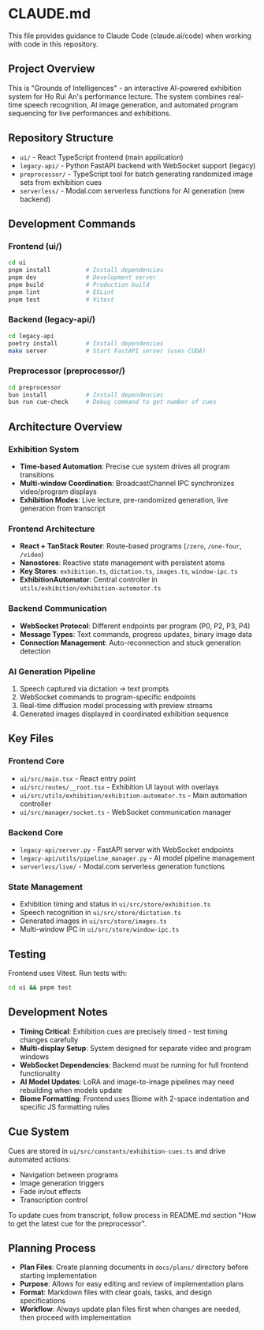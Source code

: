 # CLAUDE.md

This file provides guidance to Claude Code (claude.ai/code) when working with code in this repository.

## Project Overview

This is "Grounds of Intelligences" - an interactive AI-powered exhibition system for Ho Rui An's performance lecture. The system combines real-time speech recognition, AI image generation, and automated program sequencing for live performances and exhibitions.

## Repository Structure

- `ui/` - React TypeScript frontend (main application)
- `legacy-api/` - Python FastAPI backend with WebSocket support (legacy)
- `preprocessor/` - TypeScript tool for batch generating randomized image sets from exhibition cues
- `serverless/` - Modal.com serverless functions for AI generation (new backend)

## Development Commands

### Frontend (ui/)

```bash
cd ui
pnpm install          # Install dependencies
pnpm dev              # Development server
pnpm build            # Production build
pnpm lint             # ESLint
pnpm test             # Vitest
```

### Backend (legacy-api/)

```bash
cd legacy-api
poetry install        # Install dependencies
make server           # Start FastAPI server (uses CUDA)
```

### Preprocessor (preprocessor/)

```bash
cd preprocessor
bun install           # Install dependencies
bun run cue-check     # Debug command to get number of cues
```

## Architecture Overview

### Exhibition System

- **Time-based Automation**: Precise cue system drives all program transitions
- **Multi-window Coordination**: BroadcastChannel IPC synchronizes video/program displays
- **Exhibition Modes**: Live lecture, pre-randomized generation, live generation from transcript

### Frontend Architecture

- **React + TanStack Router**: Route-based programs (`/zero`, `/one-four`, `/video`)
- **Nanostores**: Reactive state management with persistent atoms
- **Key Stores**: `exhibition.ts`, `dictation.ts`, `images.ts`, `window-ipc.ts`
- **ExhibitionAutomator**: Central controller in `utils/exhibition/exhibition-automator.ts`

### Backend Communication

- **WebSocket Protocol**: Different endpoints per program (P0, P2, P3, P4)
- **Message Types**: Text commands, progress updates, binary image data
- **Connection Management**: Auto-reconnection and stuck generation detection

### AI Generation Pipeline

1. Speech captured via dictation → text prompts
2. WebSocket commands to program-specific endpoints
3. Real-time diffusion model processing with preview streams
4. Generated images displayed in coordinated exhibition sequence

## Key Files

### Frontend Core

- `ui/src/main.tsx` - React entry point
- `ui/src/routes/__root.tsx` - Exhibition UI layout with overlays
- `ui/src/utils/exhibition/exhibition-automator.ts` - Main automation controller
- `ui/src/manager/socket.ts` - WebSocket communication manager

### Backend Core

- `legacy-api/server.py` - FastAPI server with WebSocket endpoints
- `legacy-api/utils/pipeline_manager.py` - AI model pipeline management
- `serverless/live/` - Modal.com serverless generation functions

### State Management

- Exhibition timing and status in `ui/src/store/exhibition.ts`
- Speech recognition in `ui/src/store/dictation.ts`
- Generated images in `ui/src/store/images.ts`
- Multi-window IPC in `ui/src/store/window-ipc.ts`

## Testing

Frontend uses Vitest. Run tests with:

```bash
cd ui && pnpm test
```

## Development Notes

- **Timing Critical**: Exhibition cues are precisely timed - test timing changes carefully
- **Multi-display Setup**: System designed for separate video and program windows
- **WebSocket Dependencies**: Backend must be running for full frontend functionality
- **AI Model Updates**: LoRA and image-to-image pipelines may need rebuilding when models update
- **Biome Formatting**: Frontend uses Biome with 2-space indentation and specific JS formatting rules

## Cue System

Cues are stored in `ui/src/constants/exhibition-cues.ts` and drive automated actions:

- Navigation between programs
- Image generation triggers
- Fade in/out effects
- Transcription control

To update cues from transcript, follow process in README.md section "How to get the latest cue for the preprocessor".

## Planning Process

- **Plan Files**: Create planning documents in `docs/plans/` directory before starting implementation
- **Purpose**: Allows for easy editing and review of implementation plans
- **Format**: Markdown files with clear goals, tasks, and design specifications
- **Workflow**: Always update plan files first when changes are needed, then proceed with implementation
